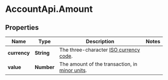 # AccountApi.Amount

## Properties

Name | Type | Description | Notes
------------ | ------------- | ------------- | -------------
**currency** | **String** | The three-character [ISO currency code](https://docs.adyen.com/development-resources/currency-codes). | 
**value** | **Number** | The amount of the transaction, in [minor units](https://docs.adyen.com/development-resources/currency-codes). | 


